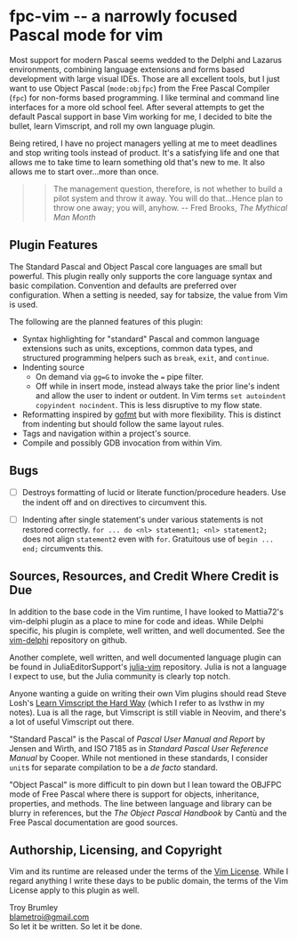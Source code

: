 # fpc-vim -- a narrowly focused Pascal mode for vim

Most support for modern Pascal seems wedded to the Delphi and Lazarus environments, combining language extensions and forms based development with large visual IDEs. Those are all excellent tools, but I just want to use Object Pascal (`mode:objfpc`) from the Free Pascal Compiler (`fpc`) for non-forms based programming. I like terminal and command line interfaces for a more old school feel. After several attempts to get the default Pascal support in base Vim working for me, I decided to bite the bullet, learn Vimscript, and roll my own language plugin.

Being retired, I have no project managers yelling at me to meet deadlines and stop writing tools instead of product. It's a satisfying life and one that allows me to take time to learn something old that's new to me. It also allows me to start over...more than once.

>> The management question, therefore, is not whether to build a pilot system and throw it away. You will do that...Hence plan to throw one away; you will, anyhow. -- Fred Brooks, _The Mythical Man Month_


## Plugin Features

The Standard Pascal and Object Pascal core languages are small but powerful. This plugin really only supports the core language syntax and basic compilation. Convention and defaults are preferred over configuration. When a setting is needed, say for tabsize, the value from Vim is used.

The following are the planned features of this plugin:

- Syntax highlighting for "standard" Pascal and common language extensions such as units, exceptions, common data types, and structured programming helpers such as `break`, `exit`, and `continue`.
- Indenting source
  - On demand via `gg=G` to invoke the `=` pipe filter.
  - Off while in insert mode, instead always take the prior line's indent and allow the user to indent or outdent. In Vim terms `set autoindent copyindent nocindent`. This is less disruptive to my flow state.
- Reformatting inspired by [gofmt](https://go.dev/blog/gofmt) but with more flexibility. This is distinct from indenting but should follow the same layout rules.
- Tags and navigation within a project's source.
- Compile and possibly GDB invocation from within Vim.


## Bugs

- [ ] Destroys formatting of lucid or literate function/procedure headers. Use the indent off and on directives to circumvent this.
- [ ] Indenting after single statement's under various statements is not restored correctly. `for ... do <nl> statement1; <nl> statement2; ` does not align `statement2` even with `for`. Gratuitous use of `begin ... end;` circumvents this.


## Sources, Resources, and Credit Where Credit is Due

In addition to the base code in the Vim runtime, I have looked to Mattia72's vim-delphi plugin as a place to mine for code and ideas. While Delphi specific, his plugin is complete, well written, and well documented. See the [vim-delphi](https://github.com/mattia72/vim-delphi) repository on github.

Another complete, well written, and well documented language plugin can be found in JuliaEditorSupport's [julia-vim](https://github.com/JuliaEditorSupport/julia-vim) repository. Julia is not a language I expect to use, but the Julia community is clearly top notch.

Anyone wanting a guide on writing their own Vim plugins should read Steve Losh's [Learn Vimscript the Hard Way](https://learnvimscriptthehardway.stevelosh.com/) (which I refer to as lvsthw in my notes). Lua is all the rage, but Vimscript is still viable in Neovim, and there's a lot of useful Vimscript out there. 

"Standard Pascal" is the Pascal of _Pascal User Manual and Report_ by Jensen and Wirth, and ISO 7185 as in _Standard Pascal User Reference Manual_ by Cooper. While not mentioned in these standards, I consider `unit`s for separate compilation to be a _de facto_ standard.

"Object Pascal" is more difficult to pin down but I lean toward the OBJFPC mode of Free Pascal where there is support for objects, inheritance, properties, and methods. The line between language and library can be blurry in references, but the _The Object Pascal Handbook_ by Cantù and the Free Pascal documentation are good sources. 


## Authorship, Licensing, and Copyright

Vim and its runtime are released under the terms of the [Vim License](https://vimdoc.sourceforge.net/htmldoc/uganda.html#license). While I regard anything I write these days to be public domain, the terms of the Vim License apply to this plugin as well.


Troy Brumley  
blametroi@gmail.com  
So let it be written. So let it be done.  

